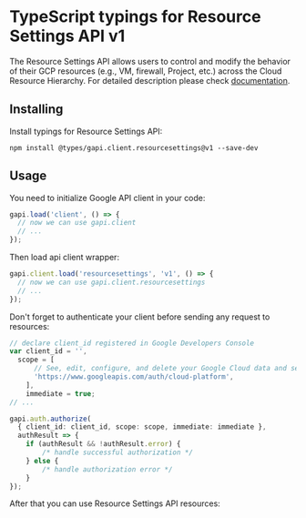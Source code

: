 # TypeScript typings for Resource Settings API v1

The Resource Settings API allows users to control and modify the behavior of their GCP resources (e.g., VM, firewall, Project, etc.) across the Cloud Resource Hierarchy.
For detailed description please check [documentation](https://cloud.google.com/resource-manager/docs/resource-settings/overview).

## Installing

Install typings for Resource Settings API:

```
npm install @types/gapi.client.resourcesettings@v1 --save-dev
```

## Usage

You need to initialize Google API client in your code:

```typescript
gapi.load('client', () => {
  // now we can use gapi.client
  // ...
});
```

Then load api client wrapper:

```typescript
gapi.client.load('resourcesettings', 'v1', () => {
  // now we can use gapi.client.resourcesettings
  // ...
});
```

Don't forget to authenticate your client before sending any request to resources:

```typescript
// declare client_id registered in Google Developers Console
var client_id = '',
  scope = [ 
      // See, edit, configure, and delete your Google Cloud data and see the email address for your Google Account.
      'https://www.googleapis.com/auth/cloud-platform',
    ],
    immediate = true;
// ...

gapi.auth.authorize(
  { client_id: client_id, scope: scope, immediate: immediate },
  authResult => {
    if (authResult && !authResult.error) {
        /* handle successful authorization */
    } else {
        /* handle authorization error */
    }
});
```

After that you can use Resource Settings API resources:

```typescript
```
